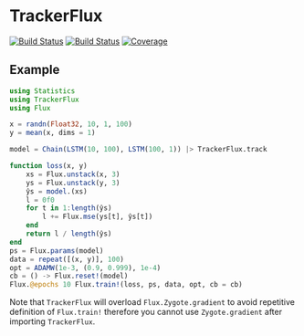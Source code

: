 # TrackerFlux

[![Build Status](https://travis-ci.com/AStupidBear/TrackerFlux.jl.svg?branch=master)](https://travis-ci.com/AStupidBear/TrackerFlux.jl)
[![Build Status](https://ci.appveyor.com/api/projects/status/github/AStupidBear/TrackerFlux.jl?svg=true)](https://ci.appveyor.com/project/AStupidBear/TrackerFlux-jl)
[![Coverage](https://codecov.io/gh/AStupidBear/TrackerFlux.jl/branch/master/graph/badge.svg)](https://codecov.io/gh/AStupidBear/TrackerFlux.jl)

## Example

```julia
using Statistics
using TrackerFlux
using Flux

x = randn(Float32, 10, 1, 100)
y = mean(x, dims = 1)

model = Chain(LSTM(10, 100), LSTM(100, 1)) |> TrackerFlux.track

function loss(x, y)
    xs = Flux.unstack(x, 3)
    ys = Flux.unstack(y, 3)
    ŷs = model.(xs)
    l = 0f0
    for t in 1:length(ŷs)
        l += Flux.mse(ys[t], ŷs[t])
    end
    return l / length(ŷs)
end
ps = Flux.params(model)
data = repeat([(x, y)], 100)
opt = ADAMW(1e-3, (0.9, 0.999), 1e-4)
cb = () -> Flux.reset!(model)
Flux.@epochs 10 Flux.train!(loss, ps, data, opt, cb = cb)
```

Note that `TrackerFlux` will overload `Flux.Zygote.gradient` to avoid repetitive definition of `Flux.train!` therefore you cannot use `Zygote.gradient` after importing `TrackerFlux`.